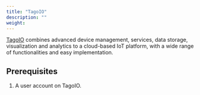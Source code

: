 ```yaml
---
title: "TagoIO"
description: ""
weight: 
---
```


[TagoIO](https://tago.io/) combines advanced device management, services, data storage, visualization and analytics to a cloud-based IoT platform, with a wide range of functionalities and easy implementation.

<!--more-->

## Prerequisites

1. A user account on TagoIO.
